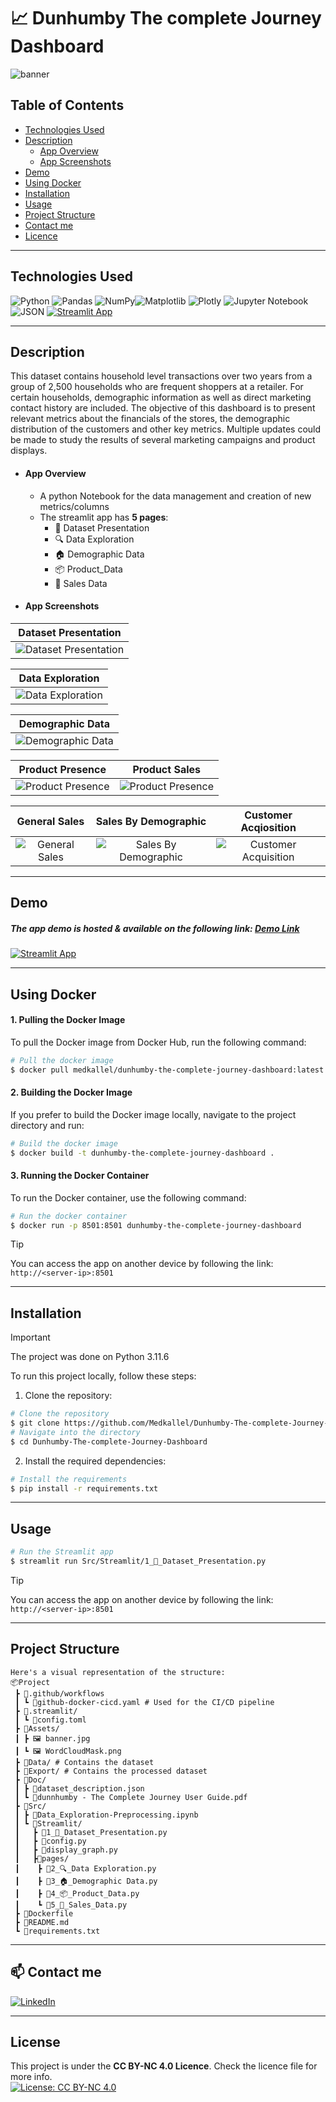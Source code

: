 # 📈 Dunhumby The complete Journey Dashboard
![banner](https://github.com/Med-Kallel/Dunhumby-The-complete-Journey-Dashboard/assets/173089953/1e6b69ab-9df3-453d-96c0-e05aeb1c6ce6)

## Table of Contents

-   [Technologies Used](#technologies-used)
-   [Description](#description)
    -   [App Overview](#app-overview)
    -   [App Screenshots](#app-screenshots)
-   [Demo](#demo)
-   [Using Docker](#using-docker)
-   [Installation](#installation)
-   [Usage](#usage)
-   [Project Structure](#project-structure)
-   [Contact me](#contact)
-   [Licence](#licence)

---

## Technologies Used

![Python](https://img.shields.io/badge/python-3670A0?style=for-the-badge&logo=python&logoColor=ffdd54)  ![Pandas](https://img.shields.io/badge/pandas-%23150458.svg?style=for-the-badge&logo=pandas&logoColor=white)  ![NumPy](https://img.shields.io/badge/numpy-%23013243.svg?style=for-the-badge&logo=numpy&logoColor=white)![Matplotlib](https://img.shields.io/badge/Matplotlib-%23ffffff.svg?style=for-the-badge&logo=Matplotlib&logoColor=black) ![Plotly](https://img.shields.io/badge/Plotly-%233F4F75.svg?style=for-the-badge&logo=plotly&logoColor=white) ![Jupyter Notebook](https://img.shields.io/badge/jupyter-%23FA0F00.svg?style=for-the-badge&logo=jupyter&logoColor=white) ![JSON](https://img.shields.io/badge/JSON-000000.svg?style=for-the-badge&logo=JSON&logoColor=white")
[![Streamlit App](https://static.streamlit.io/badges/streamlit_badge_black_white.svg)](https://dunhumby-the-complete-journey-dashboard.streamlit.app/)


---
## Description
 This dataset contains household level transactions over two years from a group of 2,500 households who are frequent shoppers at a retailer. For certain households, demographic information as well as direct marketing contact history are included. The objective of this dashboard is to present relevant metrics about the financials of the stores, the demographic distribution of the customers and other key metrics. Multiple updates could be made to study the results of several marketing campaigns and product displays.
- #### App Overview
    - A python Notebook for the data management and creation of new metrics/columns
    - The streamlit app has **5 pages**: 
        - 👋 Dataset Presentation
        - 🔍 Data Exploration
        - 🏠 Demographic Data
        - 📦 Product_Data
        - 🧮 Sales Data  
- #### App Screenshots

|Dataset Presentation |
|:--------------------:|
| ![Dataset Presentation](https://github.com/Medkallel/Dunhumby-The-complete-Journey-Dashboard/assets/26349357/3e724be4-ff00-4c99-85a3-08616550e70c)|

| Data Exploration|
|:----------------:|
|![Data Exploration](https://github.com/Medkallel/Dunhumby-The-complete-Journey-Dashboard/assets/26349357/32a4eb3e-30be-4452-b877-af91c08485d9)|

|Demographic Data |
|:----------------:|
|![Demographic Data](https://github.com/Medkallel/Dunhumby-The-complete-Journey-Dashboard/assets/26349357/0278e438-054b-499e-a790-e54b99ded094)|

| Product Presence |Product Sales |
|:------------:|:----------:|
| ![Product Presence](https://github.com/Medkallel/Dunhumby-The-complete-Journey-Dashboard/assets/26349357/bfd3cb6f-2bec-460b-a090-9364ad3ffd3c)|![Product Presence](https://github.com/Medkallel/Dunhumby-The-complete-Journey-Dashboard/assets/26349357/94b61eea-fdcf-4273-b46b-da2369d0fe59)|

| General Sales | Sales By Demographic  | Customer Acqiosition  |
|:----------:|:----------:|:----------:|
| ![General Sales](https://github.com/Medkallel/Dunhumby-The-complete-Journey-Dashboard/assets/26349357/4f4de4d9-cac3-4167-b0c8-b19da1c2d13b)|![Sales By Demographic](https://github.com/Medkallel/Dunhumby-The-complete-Journey-Dashboard/assets/26349357/2384f085-8c88-49dc-82ad-cba67c0c0092)| ![Customer Acquisition](https://github.com/Medkallel/Dunhumby-The-complete-Journey-Dashboard/assets/26349357/c5c14e89-8ee2-47db-a076-52b831f1ebf2)|

---
## Demo
##### The app demo is hosted & available on the following link: [Demo Link](https://dunhumby-the-complete-journey-dashboard.streamlit.app/)
[![Streamlit App](https://static.streamlit.io/badges/streamlit_badge_black_white.svg)](https://dunhumby-the-complete-journey-dashboard.streamlit.app/)


---
## Using Docker
#### 1. Pulling the Docker Image
To pull the Docker image from Docker Hub, run the following command:
```sh
# Pull the docker image
$ docker pull medkallel/dunhumby-the-complete-journey-dashboard:latest
```
#### 2. Building the Docker Image
If you prefer to build the Docker image locally, navigate to the project directory and run:

```sh
# Build the docker image
$ docker build -t dunhumby-the-complete-journey-dashboard .
```
#### 3. Running the Docker Container
To run the Docker container, use the following command:
```sh
# Run the docker container
$ docker run -p 8501:8501 dunhumby-the-complete-journey-dashboard
```
> [!TIP] 
> You can access the app on another device by following the link: ```http://<server-ip>:8501```
---
## Installation

> [!IMPORTANT]
> The project was done on Python 3.11.6

To run this project locally, follow these steps:

1. Clone the repository:
```sh
# Clone the repository
$ git clone https://github.com/Medkallel/Dunhumby-The-complete-Journey-Dashboard
# Navigate into the directory
$ cd Dunhumby-The-complete-Journey-Dashboard
```
2. Install the required dependencies:
```sh
# Install the requirements
$ pip install -r requirements.txt
```

---
## Usage 
```sh
# Run the Streamlit app
$ streamlit run Src/Streamlit/1_👋_Dataset_Presentation.py
```
> [!TIP] 
> You can access the app on another device by following the link: ```http://<server-ip>:8501```
---
## Project Structure
```
Here's a visual representation of the structure:
📦Project
 ┣ 📁.github/workflows
 ┃ ┗ 🦑github-docker-cicd.yaml # Used for the CI/CD pipeline
 ┣ 📁.streamlit/
 ┃ ┗ 📄config.toml
 ┣ 📁Assets/
 ┃ ┣ 🖼️ banner.jpg
 ┃ ┗ 🖼️ WordCloudMask.png
 ┣ 📁Data/ # Contains the dataset
 ┣ 📁Export/ # Contains the processed dataset
 ┣ 📁Doc/
 ┃ ┣ 📄dataset_description.json
 ┃ ┗ 📄dunnhumby - The Complete Journey User Guide.pdf
 ┣ 📁Src/
 ┃ ┣ 🐍Data_Exploration-Preprocessing.ipynb
 ┃ ┗ 📁Streamlit/
 ┃   ┣ 🐍1_👋_Dataset_Presentation.py
 ┃   ┣ 🐍config.py
 ┃   ┣ 🐍display_graph.py
 ┃   ┣📁pages/
 ┃    ┣ 🐍2_🔍_Data Exploration.py
 ┃    ┣ 🐍3_🏠_Demographic Data.py
 ┃    ┣ 🐍4_📦_Product_Data.py
 ┃    ┗ 🐍5_🧮_Sales_Data.py
 ┣ 🐳Dockerfile
 ┣ 📄README.md
 ┗ 📄requirements.txt
```
---
## 📫 Contact me
<p>
<a href="https://www.linkedin.com/in/mohamed-kallel/">
<img alt="LinkedIn" src="https://img.shields.io/badge/linkedin-%230077B5.svg?style=for-the-badge&logo=linkedin&logoColor=white"/>
</a> 
<br>
</p>

---
## License
This project is under the **CC BY-NC 4.0 Licence**. Check the licence file for more info. <br/>
[![License: CC BY-NC 4.0](https://img.shields.io/badge/License-CC%20BY--NC%204.0-lightgrey.svg)](https://creativecommons.org/licenses/by-nc/4.0/)

